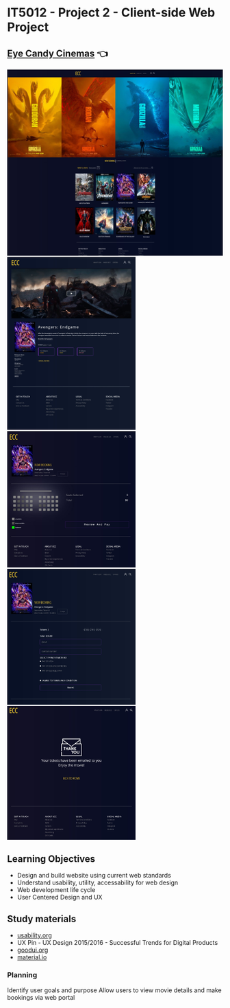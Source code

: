 
# IT5012 - Project 2 - Client-side Web Project

## [Eye Candy Cinemas](https://eyecandycinema.netlify.app/) :point_left:

<img src="/images/readme_images/web_snip.jpg" width="800">
<br>
<img src="/images/readme_images/movie_details_page.jpg" width="300">
<img src="/images/readme_images/booking.jpg" width="300">
<img src="/images/readme_images/payment.jpg" width="300">
<img src="/images/readme_images/thank_you.jpg" width="300">

## Learning Objectives
- Design and build website using current web standards
- Understand usability, utility, accessability for web design
- Web development life cycle
- User Centered Design and UX

## Study materials 
- [usability.org](usability.org)
- UX Pin - UX Design 2015/2016 - Successful Trends for Digital Products
- [goodui.org](goodui.org)
- [material.io](material.io)

### Planning
 Identify user goals and purpose
 Allow users to view movie details and make bookings via web portal
 

 
